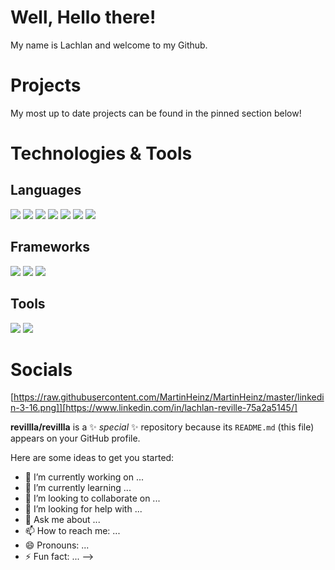 # Well, Hello there!
My name is Lachlan and welcome to my Github.

# Projects
My most up to date projects can be found in the pinned section below!

# Technologies & Tools

## Languages

![](https://img.shields.io/badge/Language-Javascript-blue?logo=javascript&style=for-the-badge)  ![](https://img.shields.io/badge/Language-NodeJS-blue?logo=node.js&style=for-the-badge)  ![](https://img.shields.io/badge/Language-Python-blue?logo=python&style=for-the-badge)  ![](https://img.shields.io/badge/Language-PHP-blue?logo=php&style=for-the-badge)  ![](https://img.shields.io/badge/Markup-HTML-blue?logo=html5&style=for-the-badge)  ![](https://img.shields.io/badge/Styles-CSS-blue?logo=css3&style=for-the-badge)  ![](https://img.shields.io/badge/Query_Language-MySQL-blue?logo=mysql&style=for-the-badge)

## Frameworks
![](https://img.shields.io/badge/Framework-ReactJS-blue?logo=react&style=for-the-badge)  ![](https://img.shields.io/badge/Framework-Express-blue?logo=express&style=for-the-badge)  ![](https://img.shields.io/badge/Framework-NextJS-blue?logo=next.js&style=for-the-badge)
## Tools
![](https://img.shields.io/badge/Tools-Visual_Studio_Code-blue?logo=visualstudiocode&style=for-the-badge)  ![](https://img.shields.io/badge/Tools-GitHub-blue?logo=github&style=for-the-badge)

# Socials

[https://raw.githubusercontent.com/MartinHeinz/MartinHeinz/master/linkedin-3-16.png]][https://www.linkedin.com/in/lachlan-reville-75a2a5145/]

**revillla/revillla** is a ✨ _special_ ✨ repository because its `README.md` (this file) appears on your GitHub profile.

Here are some ideas to get you started:

- 🔭 I’m currently working on ...
- 🌱 I’m currently learning ...
- 👯 I’m looking to collaborate on ...
- 🤔 I’m looking for help with ...
- 💬 Ask me about ...
- 📫 How to reach me: ...
- 😄 Pronouns: ...
- ⚡ Fun fact: ...
-->
